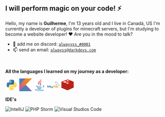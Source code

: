 ## I will perform magic on your code! :zap:

Hello, my name is **Guilherme**, I'm 13 years old and I live in Canadá, US I'm currently a developer of plugins for minecraft servers, but I'm studying to become a website developer! :heart:
Are you in the mood to talk?
- :speech_balloon: add me on discord: [`alwayyss_#0001`](https://discord.com/users/737282221232095324)
- :mailbox: send an email: [`alwayss@darkdevs.com`](maito:alwayss@darkdevs.com)

<br>

**All the languages ​​I learned on my journey as a developer:**

<p align="left">
    <img src="https://raw.githubusercontent.com/devicons/devicon/master/icons/python/python-original.svg" width="40" height="40" />
  <img src="https://raw.githubusercontent.com/devicons/devicon/master/icons/kotlin/kotlin-original.svg" width="40" height="40" />
  <img src="https://raw.githubusercontent.com/devicons/devicon/master/icons/java/java-original.svg" alt="java" width="40" height="40" />
  <img src="https://raw.githubusercontent.com/devicons/devicon/master/icons/mysql/mysql-original-wordmark.svg" width="40" height="40" />
  <img src="https://raw.githubusercontent.com/devicons/devicon/master/icons/redis/redis-original.svg" width="40" height="40" />

**IDE's**

  ![IntelliJ](https://img.shields.io/badge/IntelliJ-000000?style=for-the-badge&logo=intellij-idea&logoColor=blue)
  ![PHP Storm](https://img.shields.io/badge/PHP%20Storm-000000?style=for-the-badge&logo=phpstorm&logoColor=white)
  ![Visual Studios Code](https://img.shields.io/badge/Visual%20Studio%20Code-000000?style=for-the-badge&logo=visual%20studio%20code&logoColor=blue)

